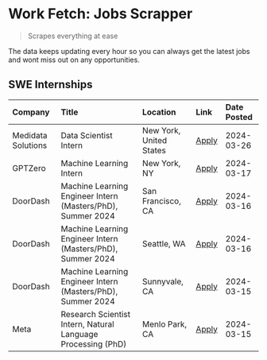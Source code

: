 # Work Fetch: Jobs Scrapper
> Scrapes everything at ease

The data keeps updating every hour so you can always get the latest jobs and wont miss out on any opportunities.

## SWE Internships
<!--START_SECTION:workfetch-->
| Company            | Title                                                        | Location                | Link                                                                                                                                                                                                                                                                     | Date Posted   |
|:-------------------|:-------------------------------------------------------------|:------------------------|:-------------------------------------------------------------------------------------------------------------------------------------------------------------------------------------------------------------------------------------------------------------------------|:--------------|
| Medidata Solutions | Data Scientist Intern                                        | New York, United States | [Apply](https://www.linkedin.com/jobs/view/data-scientist-intern-at-medidata-solutions-3810253704?position=5&pageNum=0&refId=oNpcVTfZ5D8trPnGxnZEHw%3D%3D&trackingId=GoptpWWpmOet7f4gYFbfQA%3D%3D&trk=public_jobs_jserp-result_search-card)                              | 2024-03-26    |
| GPTZero            | Machine Learning Intern                                      | New York, NY            | [Apply](https://www.linkedin.com/jobs/view/machine-learning-intern-at-gptzero-3860723963?position=9&pageNum=0&refId=oNpcVTfZ5D8trPnGxnZEHw%3D%3D&trackingId=mw%2B1%2B7ewrDbPY4tdutFiPA%3D%3D&trk=public_jobs_jserp-result_search-card)                                   | 2024-03-17    |
| DoorDash           | Machine Learning Engineer Intern (Masters/PhD), Summer 2024  | San Francisco, CA       | [Apply](https://www.linkedin.com/jobs/view/machine-learning-engineer-intern-masters-phd-summer-2024-at-doordash-3736457737?position=3&pageNum=0&refId=oNpcVTfZ5D8trPnGxnZEHw%3D%3D&trackingId=0rP9lHz4smnkW4Rp10jmxw%3D%3D&trk=public_jobs_jserp-result_search-card)     | 2024-03-16    |
| DoorDash           | Machine Learning Engineer Intern (Masters/PhD), Summer 2024  | Seattle, WA             | [Apply](https://www.linkedin.com/jobs/view/machine-learning-engineer-intern-masters-phd-summer-2024-at-doordash-3736455966?position=4&pageNum=0&refId=oNpcVTfZ5D8trPnGxnZEHw%3D%3D&trackingId=dYyNlT0SFYcoutMzEf0z8A%3D%3D&trk=public_jobs_jserp-result_search-card)     | 2024-03-16    |
| DoorDash           | Machine Learning Engineer Intern (Masters/PhD), Summer 2024  | Sunnyvale, CA           | [Apply](https://www.linkedin.com/jobs/view/machine-learning-engineer-intern-masters-phd-summer-2024-at-doordash-3736454973?position=2&pageNum=0&refId=oNpcVTfZ5D8trPnGxnZEHw%3D%3D&trackingId=S7Eki3SVw%2BQs%2Fxgsch42zQ%3D%3D&trk=public_jobs_jserp-result_search-card) | 2024-03-15    |
| Meta               | Research Scientist Intern, Natural Language Processing (PhD) | Menlo Park, CA          | [Apply](https://www.linkedin.com/jobs/view/research-scientist-intern-natural-language-processing-phd-at-meta-3858718375?position=10&pageNum=0&refId=oNpcVTfZ5D8trPnGxnZEHw%3D%3D&trackingId=96XQR7SMIX11Gcu3yL9x7Q%3D%3D&trk=public_jobs_jserp-result_search-card)       | 2024-03-15    |
<!--END_SECTION:workfetch-->
